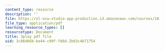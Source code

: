 ```yaml
---
content_type: resource
description: ''
file: https://ol-ocw-studio-app-production.s3.amazonaws.com/courses/18-065-matrix-methods-in-data-analysis-signal-processing-and-machine-learning-spring-2018/3c86d66bbe44c99ffd6d2b63c4b71754_paxLhq30mBo.pdf
file_type: application/pdf
learning_resource_types: []
resourcetype: Document
title: 3play pdf file
uid: 3c86d66b-be44-c99f-fd6d-2b63c4b71754
---
```

